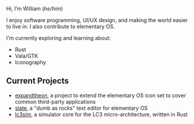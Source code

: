 Hi, I&rsquo;m William (_he/him_)

I enjoy software programming, UI/UX design, and making the world easier to live in. I also contribute to elementary OS.

I'm currently exploring and learning about:
- Rust
- Vala/GTK
- Iconography

## Current Projects
- [expandtheon](https://github.com/ellie-commons/expandtheon), a project to extend the elementary OS icon set to cover common third-party applications
- [slate](https://github.com/wpkelso/slate), a "dumb as rocks" text editor for elementary OS
- [lc3sim](https://github.com/wpkelso/lc3sim), a simulator core for the LC3 micro-architecture, written in Rust
